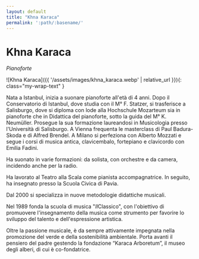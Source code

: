 ```yaml
---
layout: default
title: "Khna Karaca"
permalink: ':path/:basename/'
---
```


# Khna Karaca
*Pianoforte*

![Khna Karaca]({{ '/assets/images/khna_karaca.webp' | relative_url }}){: class="my-wrap-text" }

Nata a Istanbul, inizia a suonare pianoforte all'età di 4 anni. Dopo il Conservatorio di Istanbul, dove studia con il M° F. Statzer, si trasferisce a Salisburgo, dove si diploma con lode alla Hochschule Mozarteum sia in pianoforte che in Didattica del pianoforte, sotto la guida del M° K. Neumüller. Prosegue la sua formazione laureandosi in Musicologia presso l'Università di Salisburgo. A Vienna frequenta le masterclass di Paul Badura-Skoda e di Alfred Brendel. A Milano si perfeziona con Alberto Mozzati e segue i corsi di musica antica, clavicembalo, fortepiano e clavicordo con Emilia Fadini.

Ha suonato in varie formazioni: da solista, con orchestre e da camera, incidendo  anche per la radio.

Ha lavorato al Teatro alla Scala come pianista accompagnatrice. In seguito, ha insegnato presso la Scuola Civica di Pavia.

Dal 2000 si specializza in nuove metodologie didattiche musicali.

Nel 1989 fonda la scuola di musica "*Il*Classico", con l'obiettivo di promuovere l'insegnamento della musica come strumento per favorire lo sviluppo del talento e dell'espressione artistica. 

Oltre la passione musicale, è da sempre attivamente impegnata nella promozione del verde e della sostenibilità ambientale. Porta avanti il pensiero del padre gestendo la fondazione “Karaca Arboretum”, il museo degli alberi, di cui è co-fondatrice.

